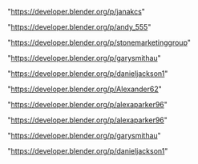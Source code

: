 "https://developer.blender.org/p/janakcs"

"https://developer.blender.org/p/andy_555"

"https://developer.blender.org/p/stonemarketinggroup"

"https://developer.blender.org/p/garysmithau"

"https://developer.blender.org/p/danieljackson1"

"https://developer.blender.org/p/Alexander62"

"https://developer.blender.org/p/alexaparker96"

 
"https://developer.blender.org/p/alexaparker96"


"https://developer.blender.org/p/garysmithau"


"https://developer.blender.org/p/danieljackson1"


 
